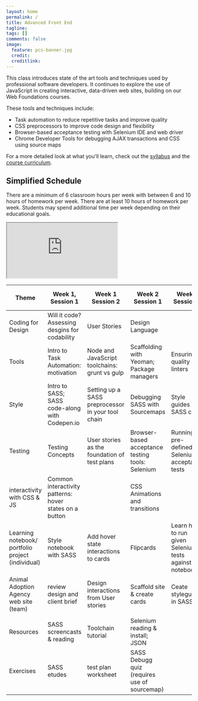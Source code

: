 ```yaml
---
layout: home
permalink: /
title: Advanced Front End
tagline:
tags: []
comments: false
image:
  feature: pcs-banner.jpg
  credit:
  creditlink:
---
```


This class introduces state of the art tools and techniques used by professional software developers. It continues to explore the use of JavaScript in creating interactive, data-driven web sites, building on our Web Foundations courses.

These tools and techniques include:

* Task automation to reduce repetitive tasks and improve quality
* CSS preprocessors to improve code design and flexibility
* Browser-based acceptance testing with Selenium IDE and web driver
* Chrome Developer Tools for debugging AJAX transactions and CSS using source maps





For a more detailed look at what you'll learn, check out the [syllabus](syllabus) and the [course curriculum](course).


Simplified Schedule
-------------------
There are a minimum of 6 classroom hours per week with between 6 and 10 hours of homework per week. There are at least 10 hours of homework per week. Students may spend additional time per week depending on their educational goals.

<iframe src="https://docs.google.com/spreadsheets/d/10rZJO0FCyQq4mAaGdIcP_Al3-XFwOAWzVul8SQoKbv8/pubhtml?widget=true&amp;headers=false"></iframe>



|Theme|Week 1, Session 1|Week 1 Session 2|Week 2 Session 1|Week 2 Session 2|Week 3 Session 1|Week 3 Session 2|Week 4 Session 1|Week 4 Session2|Follow-up|
| ------ | ------ | ------ | ------ | ------ | ------ | ------ | ------ | ------ | ------ |
|Coding for Design|Will it code? Assessing desgins for codability|User Stories|Design Language||Style Guides as comunication tools|||||
|Tools|Intro to Task Automation: motivation|Node and JavaScript toolchains: grunt vs gulp|Scaffolding with Yeoman; Package managers|Ensuring quality - linters|automating the busy work - autoprefixers||Automating deployment|||
|Style|Intro to SASS; SASS code-along with Codepen.io|Setting up a SASS preprocessor in your tool chain|Debugging SASS with Sourcemaps|Style guides in SASS code|SASS & Responsive design||Automated style style guide|||
|Testing|Testing Concepts|User stories as the foundation of test plans|Browser-based acceptance testing tools: Selenium|Running pre-defined Selenium acceptance tests|Writing Selenium acceptance tests||Regression testing with Selenium|||
|interactivity with CSS & JS|Common interactivity patterns: hover states on a button||CSS Animations and transitions||Forms: Purpose and usability||Forms: Validation patterns|||
|Learning notebook/ portfolio project (individual)|Style notebook with SASS|Add hover state interactions to cards|Flipcards|Learn how to run given Selenium tests against the notebook|Update form design without breaking functionality|lab||lab|Project feedback|
|Animal Adoption Agency web site (team)|review design and client brief|Design interactions from User stories|Scaffold site & create cards|Ceate styleguide in SASS|Get animal data from server using notebook example|lab|read animal data from form, store on server|lab|Project feedback|
|||||||||||
|Resources|SASS screencasts & reading|Toolchain tutorial|Selenium reading & install; JSON||AJAX treehouse video||Apigee tutorial|||
|Exercises|SASS etudes|test plan worksheet|SASS Debugg quiz (requires use of sourcemap)||Selenium test etudes|||||

